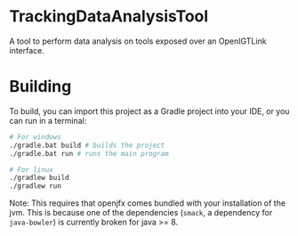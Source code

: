 # TrackingDataAnalysisTool

A tool to perform data analysis on tools exposed over an OpenIGTLink interface.

# Building

To build, you can import this project as a Gradle project into your IDE, or you
can run in a terminal:
```bash
# For windows
./gradle.bat build # builds the project
./gradle.bat run # runs the main program

# For linux
./gradlew build
./gradlew run
```

Note:  This requires that openjfx comes bundled with your installation of the
jvm.  This is because one of the dependencies (`smack`, a dependency for
`java-bowler`) is currently broken for java >= 8.
